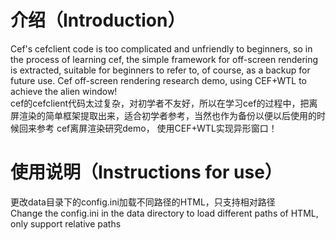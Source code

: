 # 介绍（Introduction）
Cef's cefclient code is too complicated and unfriendly to beginners, so in the process of learning cef, the simple framework for off-screen rendering is extracted, suitable for beginners to refer to, of course, as a backup for future use.
Cef off-screen rendering research demo, using CEF+WTL to achieve the alien window!  
cef的cefclient代码太过复杂，对初学者不友好，所以在学习cef的过程中，把离屏渲染的简单框架提取出来，适合初学者参考，当然也作为备份以便以后使用的时候回来参考
cef离屏渲染研究demo， 使用CEF+WTL实现异形窗口！
# 使用说明（Instructions for use）
更改data目录下的config.ini加载不同路径的HTML，只支持相对路径  
Change the config.ini in the data directory to load different paths of HTML, only support relative paths